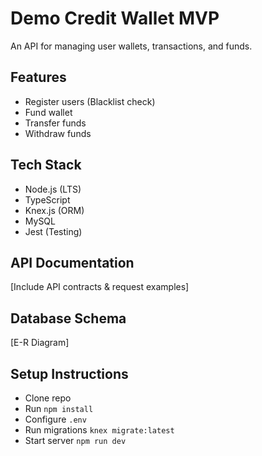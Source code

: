 # Demo Credit Wallet MVP

An API for managing user wallets, transactions, and funds.

## Features

- Register users (Blacklist check)
- Fund wallet
- Transfer funds
- Withdraw funds

## Tech Stack

- Node.js (LTS)
- TypeScript
- Knex.js (ORM)
- MySQL
- Jest (Testing)

## API Documentation

[Include API contracts & request examples]

## Database Schema

[E-R Diagram]

## Setup Instructions

- Clone repo
- Run `npm install`
- Configure `.env`
- Run migrations `knex migrate:latest`
- Start server `npm run dev`
